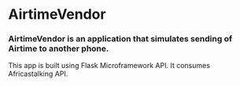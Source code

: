 # AirtimeVendor

### AirtimeVendor is an application that simulates sending of Airtime to another phone.
This app is built using Flask Microframework API. It consumes Africastalking API.